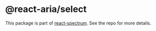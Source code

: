 # @react-aria/select

This package is part of [react-spectrum](https://github.com/adobe/react-spectrum). See the repo for more details.